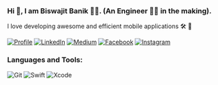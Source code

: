 ### Hi 👋, I am Biswajit Banik 👨‍💻. (An Engineer 👨‍🎓 in the making).

I love developing awesome and efficient mobile applications 🛠 📱


[![Profile](https://img.shields.io/badge/Website-red.svg?style=for-the-badge&logo=google-chrome&logoColor=white)](https://bswjtbanik.github.io/)
[![LinkedIn](https://img.shields.io/badge/LinkedIn-blue.svg?style=for-the-badge&logo=linkedin)](https://www.linkedin.com/in/banik-biswajit-1b418972/)
[![Medium](https://img.shields.io/badge/medium-black.svg?style=for-the-badge&logo=medium)]()
[![Facebook](https://img.shields.io/badge/facebook-blue.svg?style=for-the-badge&logo=facebook&logoColor=white)]()
[![Instagram](https://img.shields.io/badge/Instagram-red.svg?style=for-the-badge&logo=instagram&logoColor=white)]()

### Languages and Tools:

![Git](https://img.shields.io/badge/Git-F05032?style=flat-square&logo=Git&logoColor=white)
![Swift](https://img.shields.io/badge/Swift-FA7343?style=flat-square&logo=Swift&logoColor=white)
![Xcode](https://img.shields.io/badge/Xcode-1575F9?style=flat-square&logo=Xcode&logoColor=white)
